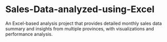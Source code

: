 # Sales-Data-analyzed-using-Excel
An Excel-based analysis project that provides detailed monthly sales data summary and insights from multiple provinces, with visualizations and performance analysis.
